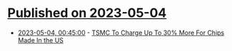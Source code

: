 # [Published on 2023-05-04](index.md)

* [2023-05-04, 00:45:00](https://hardware.slashdot.org/story/23/05/03/2135230/tsmc-to-charge-up-to-30-more-for-chips-made-in-the-us?utm_source=rss1.0mainlinkanon&utm_medium=feed) - [TSMC To Charge Up To 30% More For Chips Made In the US](https://hardware.slashdot.org/story/23/05/03/2135230/tsmc-to-charge-up-to-30-more-for-chips-made-in-the-us?utm_source=rss1.0mainlinkanon&utm_medium=feed)
